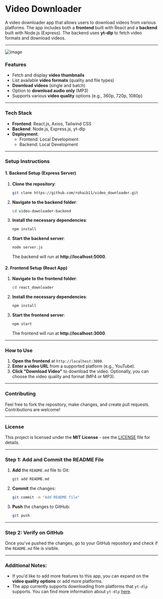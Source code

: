 
# Video Downloader

A video downloader app that allows users to download videos from various platforms. The app includes both a **frontend** built with React and a **backend** built with Node.js (Express). The backend uses **yt-dlp** to fetch video formats and download videos.

---
![image](https://github.com/user-attachments/assets/6c3576f9-6640-422c-8eae-580844f3975b)

### **Features**
- Fetch and display **video thumbnails**
- List available **video formats** (quality and file types)
- **Download videos** (single and batch)
- Option to **download audio only** (MP3)
- Supports various **video quality** options (e.g., 360p, 720p, 1080p)

---

### **Tech Stack**
- **Frontend**: React.js, Axios, Tailwind CSS
- **Backend**: Node.js, Express.js, yt-dlp
- **Deployment**:
  - Frontend: Local Development
  - Backend: Local Development

---

### **Setup Instructions**

#### **1. Backend Setup (Express Server)**

1. **Clone the repository**:

   ```bash
   git clone https://github.com/rohaib11/video_downloader.git
   ```

2. **Navigate to the backend folder**:

   ```bash
   cd video-downloader-backend
   ```

3. **Install the necessary dependencies**:

   ```bash
   npm install
   ```

4. **Start the backend server**:

   ```bash
   node server.js
   ```

   The backend will run at **http://localhost:5000**.

#### **2. Frontend Setup (React App)**

1. **Navigate to the frontend folder**:

   ```bash
   cd react_downloader
   ```

2. **Install the necessary dependencies**:

   ```bash
   npm install
   ```

3. **Start the frontend server**:

   ```bash
   npm start
   ```

   The frontend will run at **http://localhost:3000**.

---

### **How to Use**

1. **Open the frontend** at `http://localhost:3000`.
2. **Enter a video URL** from a supported platform (e.g., YouTube).
3. **Click "Download Video"** to download the video. Optionally, you can choose the video quality and format (MP4 or MP3).

---

### **Contributing**

Feel free to fork the repository, make changes, and create pull requests. Contributions are welcome!

---

### **License**

This project is licensed under the **MIT License** - see the [LICENSE](LICENSE) file for details.

---

### **Step 1: Add and Commit the README File**

1. **Add** the `README.md` file to Git:

   ```bash
   git add README.md
   ```

2. **Commit** the changes:

   ```bash
   git commit -m "Add README file"
   ```

3. **Push** the changes to GitHub:

   ```bash
   git push
   ```

---

### **Step 2: Verify on GitHub**

Once you've pushed the changes, go to your GitHub repository and check if the `README.md` file is visible.

---

### **Additional Notes:**

- If you'd like to add more features to this app, you can expand on the **video quality options** or add more platforms.
- The app currently supports downloading from platforms that `yt-dlp` supports. You can find more information about `yt-dlp` [here](https://github.com/yt-dlp/yt-dlp).
